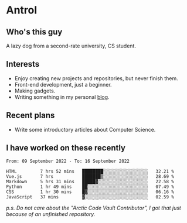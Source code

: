 # Antrol

## Who's this guy

A lazy dog from a second-rate university, CS student.

## Interests

* Enjoy creating new projects and repositories, but never finish them.
* Front-end development, just a beginner.
* Making gadgets.
* Writing something in my personal [blog](https://blog.antrol.xyz/).

## Recent plans

* Write some introductory articles about Computer Science.

<!--
* Try to develop a website for [Anime4KCPP](https://github.com/TianZerL/Anime4KCPP).
* Develop a Markdown renderer which user can customize its css, of course it is GUI-based.~~(If I could finish  it before getting bored)~~
* Work with my [teammates](https://github.com/SWJTU-Lazy-Dogs).
* Find something interests me, as a hobby after finishing my ~~boring~~ homework.
-->

## I have worked on these recently

<!--START_SECTION:waka-->

```text
From: 09 September 2022 - To: 16 September 2022

HTML         7 hrs 52 mins   ████████░░░░░░░░░░░░░░░░░   32.21 %
Vue.js       7 hrs           ███████▒░░░░░░░░░░░░░░░░░   28.69 %
Markdown     5 hrs 31 mins   █████▓░░░░░░░░░░░░░░░░░░░   22.58 %
Python       1 hr 49 mins    ██░░░░░░░░░░░░░░░░░░░░░░░   07.49 %
CSS          1 hr 30 mins    █▓░░░░░░░░░░░░░░░░░░░░░░░   06.16 %
JavaScript   37 mins         ▓░░░░░░░░░░░░░░░░░░░░░░░░   02.59 %
```

<!--END_SECTION:waka-->

*p.s.  Do not care about the "Arctic Code Vault Contributor", I got that just because of an unfinished repository.*

<!--
**qzmlgfj/qzmlgfj** is a ✨ _special_ ✨ repository because its `README.md` (this file) appears on your GitHub profile.

Here are some ideas to get you started:

- 🔭 I’m currently working on ...
- 🌱 I’m currently learning ...
- 👯 I’m looking to collaborate on ...
- 🤔 I’m looking for help with ...
- 💬 Ask me about ...
- 📫 How to reach me: ...
- 😄 Pronouns: ...
- ⚡ Fun fact: ...
-->

